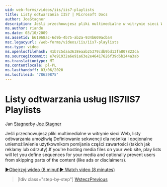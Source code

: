 ```yaml
---
uid: web-forms/videos/iis/iis7-playlists
title: Listy odtwarzania IIS7 | Microsoft Docs
author: JoeStagner
description: Jeśli przechowujesz pliki multimedialne w witrynie sieci Web, listy odtwarzania umożliwią Definiowanie sekwencji dla nośnika i opcjonalne uniemożliwienie użytkownikom pomijania części t...
ms.author: riande
ms.date: 03/10/2009
ms.assetid: b61968ac-6d9b-4b75-ab2a-934b609acba4
msc.legacyurl: /web-forms/videos/iis/iis7-playlists
msc.type: video
ms.openlocfilehash: 41b7c5daa3638eaab25379cdb9bd13fa807823ca
ms.sourcegitcommit: e7e91932a6e91a63e2e46417626f39d6b244a3ab
ms.translationtype: MT
ms.contentlocale: pl-PL
ms.lasthandoff: 03/06/2020
ms.locfileid: "78639875"
---
```

# <a name="iis7-playlists"></a><span data-ttu-id="05847-103">Listy odtwarzania usług IIS7</span><span class="sxs-lookup"><span data-stu-id="05847-103">IIS7 Playlists</span></span>

<span data-ttu-id="05847-104">Jan [Stagner](https://github.com/JoeStagner)</span><span class="sxs-lookup"><span data-stu-id="05847-104">by [Joe Stagner](https://github.com/JoeStagner)</span></span>

<span data-ttu-id="05847-105">Jeśli przechowujesz pliki multimedialne w witrynie sieci Web, listy odtwarzania umożliwią Definiowanie sekwencji dla nośnika i opcjonalne uniemożliwienie użytkownikom pomijania części zawartości (takich jak reklamy lub odrzuty).</span><span class="sxs-lookup"><span data-stu-id="05847-105">If you're hosting media files on your web site, play lists will let you define sequences for your media and optionally prevent users from skipping parts of the content (like ads or disclaimers).</span></span>

[<span data-ttu-id="05847-106">&#9654;Obejrzyj wideo (8 minut)</span><span class="sxs-lookup"><span data-stu-id="05847-106">&#9654; Watch video (8 minutes)</span></span>](https://channel9.msdn.com/Blogs/ASP-NET-Site-Videos/iis7-playlists)

> [!div class="step-by-step"]
> [<span data-ttu-id="05847-107">Wstecz</span><span class="sxs-lookup"><span data-stu-id="05847-107">Previous</span></span>](bit-rate-throttling.md)
